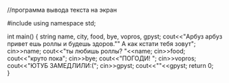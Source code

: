 //программа вывода текста на экран

#include <iostream>
using namespace std;

int main()
{
	string name, city, food, bye, vopros, gpyst;
    cout<<"Арбуз арбуз привет ешь роллы и будешь здоров."" А как кстати тебя зовут";
    cin>>name;
	cout<<"ты любишь роллы? "<<name;
	cin>>food;
	cout<<"круто пока";
	cin>>bye;
	cout<<"ПОГОДИ! ";
	cin>>vopros;
	cout<<"ЮТУБ ЗАМЕДЛИЛИ:(";
	cin>>gpyst;
	cout<<""<<gpyst;
	return 0;	
}
